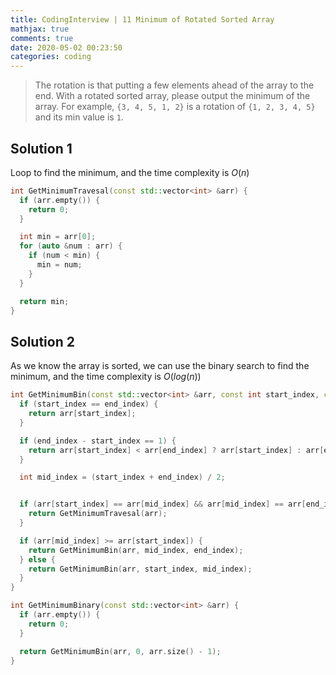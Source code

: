 ```yaml
---
title: CodingInterview | 11 Minimum of Rotated Sorted Array
mathjax: true
comments: true
date: 2020-05-02 00:23:50
categories: coding
---
```


> The rotation is that putting a few elements ahead of the array to the end. With a rotated sorted array, please output the minimum of the array.
> For example, `{3, 4, 5, 1, 2}` is a rotation of `{1, 2, 3, 4, 5}` and its min value is `1`.
<!-- more -->
## Solution 1
Loop to find the minimum, and the time complexity is $O(n)$
```C++
int GetMinimumTravesal(const std::vector<int> &arr) {
  if (arr.empty()) {
    return 0;
  }

  int min = arr[0];
  for (auto &num : arr) {
    if (num < min) {
      min = num;
    }
  }

  return min;
}
```

## Solution 2
As we know the array is sorted, we can use the binary search to find the minimum, and the time complexity is $O(log(n))$
```C++
int GetMinimumBin(const std::vector<int> &arr, const int start_index, const int end_index) {
  if (start_index == end_index) {
    return arr[start_index];
  }

  if (end_index - start_index == 1) {
    return arr[start_index] < arr[end_index] ? arr[start_index] : arr[end_index];
  }

  int mid_index = (start_index + end_index) / 2;


  if (arr[start_index] == arr[mid_index] && arr[mid_index] == arr[end_index]) {
    return GetMinimumTravesal(arr);
  }

  if (arr[mid_index] >= arr[start_index]) {
    return GetMinimumBin(arr, mid_index, end_index);
  } else {
    return GetMinimumBin(arr, start_index, mid_index);
  }
}

int GetMinimumBinary(const std::vector<int> &arr) {
  if (arr.empty()) {
    return 0;
  }

  return GetMinimumBin(arr, 0, arr.size() - 1);
}
```
